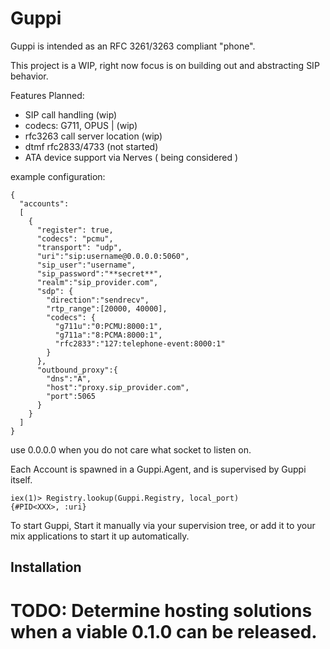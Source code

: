 # Guppi

Guppi is intended as an RFC 3261/3263 compliant "phone".

This project is a WIP, right now focus is on building out and abstracting SIP behavior.

Features Planned: 
- SIP call handling (wip)
- codecs: G711, OPUS | (wip)
- rfc3263 call server location (wip)
- dtmf rfc2833/4733 (not started)
- ATA device support via Nerves ( being considered )

example configuration:
```
{
  "accounts": 
  [
    {
      "register": true,
      "codecs": "pcmu",
      "transport": "udp",
      "uri":"sip:username@0.0.0.0:5060",
      "sip_user":"username",
      "sip_password":"**secret**",
      "realm":"sip_provider.com",
      "sdp": {
        "direction":"sendrecv",
        "rtp_range":[20000, 40000],
        "codecs": {
          "g711u":"0:PCMU:8000:1",
          "g711a":"8:PCMA:8000:1",
          "rfc2833":"127:telephone-event:8000:1"
        }
      },
      "outbound_proxy":{
        "dns":"A",
        "host":"proxy.sip_provider.com",
        "port":5065
      }
    }
  ]
}
```
use 0.0.0.0 when you do not care what socket to listen on.

Each Account is spawned in a Guppi.Agent, and is supervised by Guppi itself.

```
iex(1)> Registry.lookup(Guppi.Registry, local_port)
{#PID<XXX>, :uri}
```

To start Guppi, Start it manually via your supervision tree, or add it to your mix applications to start it up automatically.

## Installation

# TODO: Determine hosting solutions when a viable 0.1.0 can be released.

